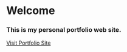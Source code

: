# Welcome
### This is my personal portfolio web site.

[Visit Portfolio Site](https://www.georgeevergreen.com)